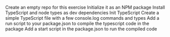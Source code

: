 Create an empty repo for this exercise
Initialize it as an NPM package
Install TypeScript and node types as dev dependencies
Init TypeScript
Create a simple TypeScript file with a few console.log commands and types
Add a run script to your package.json to compile the typescript code in the package
Add a start script in the package.json to run the compiled code
